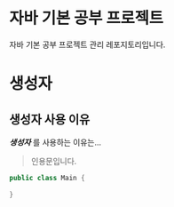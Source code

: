 # 자바 기본 공부 프로젝트
자바 기본 공부 프로젝트 관리 레포지토리입니다.

# 생성자

## 생성자 사용 이유
_**생성자**_ 를 사용하는 이유는...

>인용문입니다.

```java
public class Main {
    
}
```